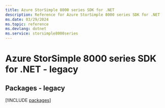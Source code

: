 ```yaml
---
title: Azure StorSimple 8000 series SDK for .NET
description: Reference for Azure StorSimple 8000 series SDK for .NET
ms.date: 03/29/2024
ms.topic: reference
ms.devlang: dotnet
ms.service: storsimple8000series
---
```

# Azure StorSimple 8000 series SDK for .NET - legacy
## Packages - legacy
[!INCLUDE [packages](storsimple-8000-series-index.md)]